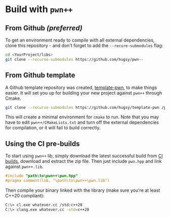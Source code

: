 # Build with `pwn++`

## From Github *(preferred)*

To get an environment ready to compile with all external dependencies, clone this repository - and don't forget to add the `--recure-submodules` flag:

```bash
cd <YourProject/libs>
git clone --recurse-submodules https://github.com/hugsy/pwn--
```

## From Github template

A Github template repository was created, [template-pwn](https://github.com/hugsy/template-pwn), to make things easier. It will set you up for building your new project against `pwn++` through Cmake.

```bash
git clone --recurse-submodules https://github.com/hugsy/template-pwn /path/to/my/dir
```

This will create a minimal environment for `cmake` to run. Note that you may have to edit `pwn++/CMakeLists.txt` and turn off the external dependencies for compilation, or it will fail to build correctly.


## Using the CI pre-builds

To start using `pwn++` lib, simply download the latest successful build from [CI builds](https://github.com/hugsy/pwn--/actions/workflows/build.yml?query=is%3Asuccess), download and extract the zip file. Then just include `pwn.hpp` and link against `pwn++.lib`.

```cpp
#include "path\to\pwn++\pwn.hpp"
#pragma comment(lib, "\path\to\pwn++\pwn.lib")
```

Then compile your binary linked with the library (make sure you're at least C++20 compliant):

```bash
C:\> cl.exe whatever.cc /std:c++20
C:\> clang.exe whatever.cc -std=c++20
```
